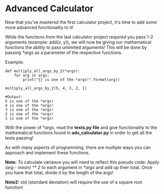 # Advanced Calculator

Now that you've mastered the first calculator project, it's time to add some more advanced functionality to it!  

While the functions from the last calculator project required you pass 1-2 arguments (example:  add(x, y)), we will now be giving our mathematical functions the ability to pass unlimited arguments!  This will be done by passing _*args_ as a parameter of the respective functions.  

Example:  
```
def multiply_all_args_by_2(*args):
    for arg in args:
        print("{} is one of the *args!".format(arg))

multiply_all_args_by_2(5, 4, 3, 2, 1)

#Output:
5 is one of the *args!
4 is one of the *args!
3 is one of the *args!
2 is one of the *args!
1 is one of the *args!
```

With the power of _*args_, read the **tests.py file** and give functionality to the mathematical functions found in **adv_calculator.py** in order to get all the tests passing!

As with many aspects of programming, there are multiple ways you can approach and implement these functions. 

**Note:**  To calculate variance you will need to reflect this pseudo code: 
Apply _(arg - mean) ** 2_ to each argument in _*args_ and add up their total.  Once you have that total, divide it by the length of the args!

**Note2:**  std (standard deviation) will require the use of a square root function!
